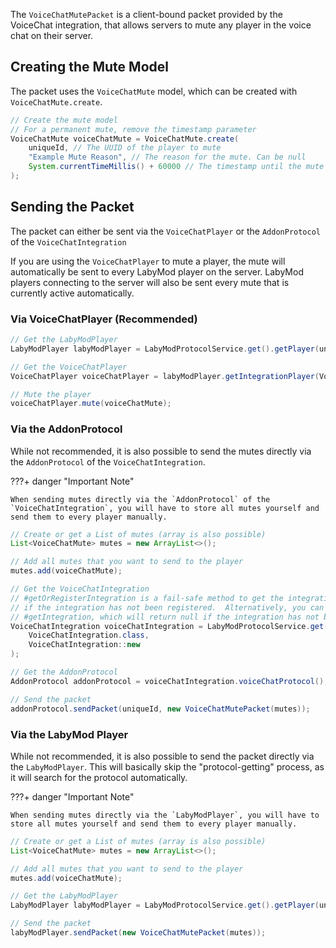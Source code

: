 The `VoiceChatMutePacket` is a client-bound packet provided by the VoiceChat integration, that allows servers to mute any player in the voice chat on their server.

## Creating the Mute Model

The packet uses the `VoiceChatMute` model, which can be created with `VoiceChatMute.create`.

```java
// Create the mute model
// For a permanent mute, remove the timestamp parameter
VoiceChatMute voiceChatMute = VoiceChatMute.create(
    uniqueId, // The UUID of the player to mute
    "Example Mute Reason", // The reason for the mute. Can be null
    System.currentTimeMillis() + 60000 // The timestamp until the mute expires.
);
```

## Sending the Packet

The packet can either be sent via the `VoiceChatPlayer` or the `AddonProtocol` of the `VoiceChatIntegration`

If you are using the `VoiceChatPlayer` to mute a player, the mute will automatically be sent to every LabyMod player on 
the server. LabyMod players connecting to the server will also be sent every mute that is currently active automatically.

### Via VoiceChatPlayer (Recommended)

```java
// Get the LabyModPlayer
LabyModPlayer labyModPlayer = LabyModProtocolService.get().getPlayer(uniqueId);

// Get the VoiceChatPlayer
VoiceChatPlayer voiceChatPlayer = labyModPlayer.getIntegrationPlayer(VoiceChatPlayer.class);

// Mute the player
voiceChatPlayer.mute(voiceChatMute);
```

### Via the AddonProtocol

While not recommended, it is also possible to send the mutes directly via the `AddonProtocol` of the `VoiceChatIntegration`.

???+ danger "Important Note"

    When sending mutes directly via the `AddonProtocol` of the `VoiceChatIntegration`, you will have to store all mutes yourself and send them to every player manually.

```java
// Create or get a List of mutes (array is also possible)
List<VoiceChatMute> mutes = new ArrayList<>();

// Add all mutes that you want to send to the player
mutes.add(voiceChatMute);

// Get the VoiceChatIntegration
// #getOrRegisterIntegration is a fail-safe method to get the integration, even 
// if the integration has not been registered.  Alternatively, you can use 
// #getIntegration, which will return null if the integration has not been registered.
VoiceChatIntegration voiceChatIntegration = LabyModProtocolService.get().getOrRegisterIntegration(
    VoiceChatIntegration.class,
    VoiceChatIntegration::new
);

// Get the AddonProtocol
AddonProtocol addonProtocol = voiceChatIntegration.voiceChatProtocol();

// Send the packet
addonProtocol.sendPacket(uniqueId, new VoiceChatMutePacket(mutes));
```

### Via the LabyMod Player

While not recommended, it is also possible to send the packet directly via the `LabyModPlayer`. This will basically skip the "protocol-getting" process, as it will search for the protocol automatically. 

???+ danger "Important Note"

    When sending mutes directly via the `LabyModPlayer`, you will have to store all mutes yourself and send them to every player manually.

```java
// Create or get a List of mutes (array is also possible)
List<VoiceChatMute> mutes = new ArrayList<>();

// Add all mutes that you want to send to the player
mutes.add(voiceChatMute);

// Get the LabyModPlayer
LabyModPlayer labyModPlayer = LabyModProtocolService.get().getPlayer(uniqueId);

// Send the packet
labyModPlayer.sendPacket(new VoiceChatMutePacket(mutes));
```